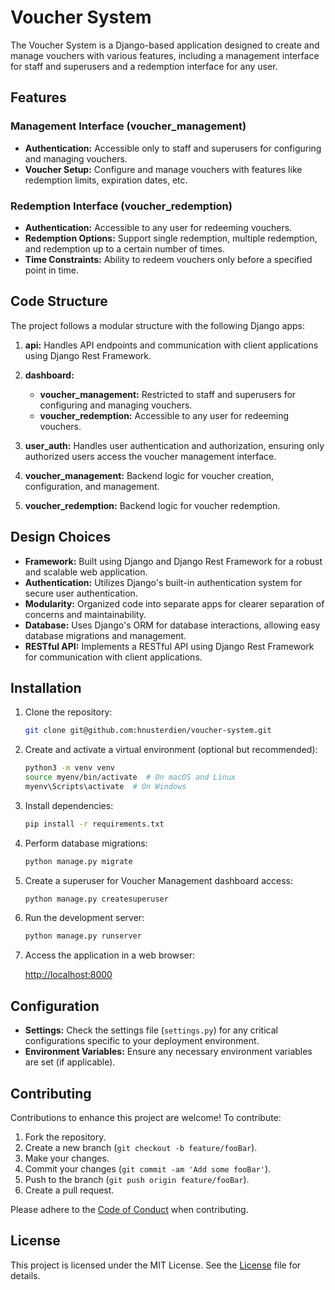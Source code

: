 # Voucher System

The Voucher System is a Django-based application designed to create and manage vouchers with various features, including a management interface for staff and superusers and a redemption interface for any user.

## Features

### Management Interface (voucher_management)

- **Authentication:** Accessible only to staff and superusers for configuring and managing vouchers.
- **Voucher Setup:** Configure and manage vouchers with features like redemption limits, expiration dates, etc.

### Redemption Interface (voucher_redemption)

- **Authentication:** Accessible to any user for redeeming vouchers.
- **Redemption Options:** Support single redemption, multiple redemption, and redemption up to a certain number of times.
- **Time Constraints:** Ability to redeem vouchers only before a specified point in time.

## Code Structure

The project follows a modular structure with the following Django apps:

1. **api:** Handles API endpoints and communication with client applications using Django Rest Framework.

2. **dashboard:**
   - **voucher_management:** Restricted to staff and superusers for configuring and managing vouchers.
   - **voucher_redemption:** Accessible to any user for redeeming vouchers.

3. **user_auth:** Handles user authentication and authorization, ensuring only authorized users access the voucher management interface.

4. **voucher_management:** Backend logic for voucher creation, configuration, and management.

5. **voucher_redemption:** Backend logic for voucher redemption.

## Design Choices

- **Framework:** Built using Django and Django Rest Framework for a robust and scalable web application.
- **Authentication:** Utilizes Django's built-in authentication system for secure user authentication.
- **Modularity:** Organized code into separate apps for clearer separation of concerns and maintainability.
- **Database:** Uses Django's ORM for database interactions, allowing easy database migrations and management.
- **RESTful API:** Implements a RESTful API using Django Rest Framework for communication with client applications.

## Installation

1. Clone the repository:

   ```bash
   git clone git@github.com:hnusterdien/voucher-system.git
   ```
   
2. Create and activate a virtual environment (optional but recommended):
   ```bash
   python3 -m venv venv
   source myenv/bin/activate  # On macOS and Linux
   myenv\Scripts\activate  # On Windows
   ```

3. Install dependencies:
   ```bash
   pip install -r requirements.txt
   ```

4. Perform database migrations:
   ```bash
   python manage.py migrate
   ```

5. Create a superuser for Voucher Management dashboard access:
   ```bash
   python manage.py createsuperuser
   ```
   
6. Run the development server:
   ```bash
   python manage.py runserver
   ```
   
7. Access the application in a web browser:
   
   [http://localhost:8000](http://127.0.0.1:8000/)

## Configuration

- **Settings:** Check the settings file (`settings.py`) for any critical configurations specific to your deployment environment.
- **Environment Variables:** Ensure any necessary environment variables are set (if applicable).

## Contributing

Contributions to enhance this project are welcome! To contribute:

1. Fork the repository.
2. Create a new branch (`git checkout -b feature/fooBar`).
3. Make your changes.
4. Commit your changes (`git commit -am 'Add some fooBar'`).
5. Push to the branch (`git push origin feature/fooBar`).
6. Create a pull request.

Please adhere to the [Code of Conduct](CODE_OF_CONDUCT.md) when contributing.

## License

This project is licensed under the MIT License. See the [License](LICENSE) file for details.

